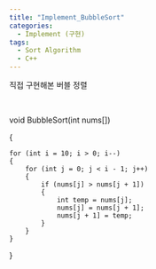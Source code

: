 ```yaml
---
title: "Implement_BubbleSort"
categories:
  - Implement (구현)
tags:
  - Sort Algorithm
  - C++
---
```


직접 구현해본 버블 정렬

<br>

void BubbleSort(int nums[])

{

	for (int i = 10; i > 0; i--)
	{
		for (int j = 0; j < i - 1; j++)
		{
			if (nums[j] > nums[j + 1])
			{
				int temp = nums[j];
				nums[j] = nums[j + 1];
				nums[j + 1] = temp;
			}
		}
	}
}